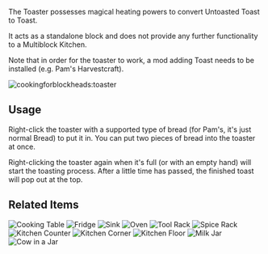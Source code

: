 [Title]: Toaster
[Icon]: cookingforblockheads:toaster

The Toaster possesses magical heating powers to convert Untoasted Toast to Toast.

It acts as a standalone block and does not provide any further functionality to a Multiblock Kitchen.

Note that in order for the toaster to work, a mod adding Toast needs to be installed (e.g. Pam's Harvestcraft).

![cookingforblockheads:toaster](crafting://null,null,minecraft:stone_button,minecraft:iron_ingot,minecraft:iron_trap_door,minecraft:iron_ingot,minecraft:iron_ingot,minecraft:lava_bucket,minecraft:iron_ingot)

## Usage
Right-click the toaster with a supported type of bread (for Pam's, it's just normal Bread) to put it in. You can put two pieces of bread into the toaster at once.

Right-clicking the toaster again when it's full (or with an empty hand) will start the toasting process. After a little time has passed, the finished toast will pop out at the top.

## Related Items
![Cooking Table](cookingforblockheads:cooking_table)
![Fridge](cookingforblockheads:fridge)
![Sink](cookingforblockheads:sink)
![Oven](cookingforblockheads:oven)
![Tool Rack](cookingforblockheads:tool_rack)
![Spice Rack](cookingforblockheads:spice_rack)
![Kitchen Counter](cookingforblockheads:counter)
![Kitchen Corner](cookingforblockheads:corner)
![Kitchen Floor](cookingforblockheads:kitchen_floor)
![Milk Jar](cookingforblockheads:milk_jar)
![Cow in a Jar](cookingforblockheads:cow_jar)